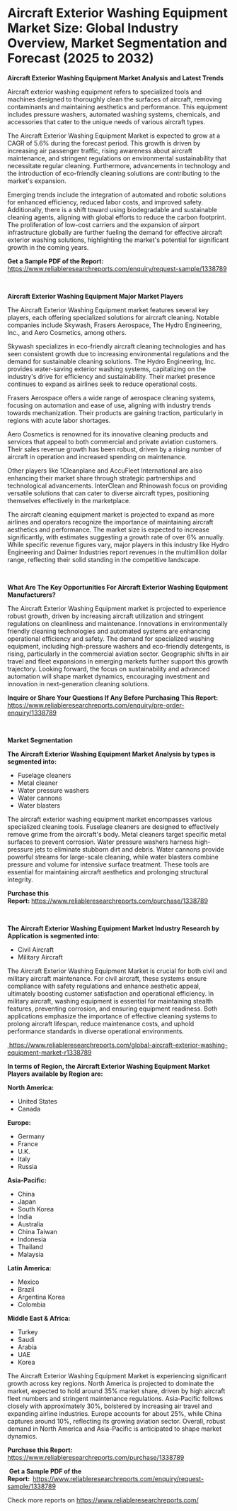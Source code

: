 <p><h1>Aircraft Exterior Washing Equipment Market Size: Global Industry Overview, Market Segmentation and Forecast (2025 to 2032)</h1></p><p><strong>Aircraft Exterior Washing Equipment Market Analysis and Latest Trends</strong></p>
<p><p>Aircraft exterior washing equipment refers to specialized tools and machines designed to thoroughly clean the surfaces of aircraft, removing contaminants and maintaining aesthetics and performance. This equipment includes pressure washers, automated washing systems, chemicals, and accessories that cater to the unique needs of various aircraft types.</p><p>The Aircraft Exterior Washing Equipment Market is expected to grow at a CAGR of 5.6% during the forecast period. This growth is driven by increasing air passenger traffic, rising awareness about aircraft maintenance, and stringent regulations on environmental sustainability that necessitate regular cleaning. Furthermore, advancements in technology and the introduction of eco-friendly cleaning solutions are contributing to the market's expansion. </p><p>Emerging trends include the integration of automated and robotic solutions for enhanced efficiency, reduced labor costs, and improved safety. Additionally, there is a shift toward using biodegradable and sustainable cleaning agents, aligning with global efforts to reduce the carbon footprint. The proliferation of low-cost carriers and the expansion of airport infrastructure globally are further fueling the demand for effective aircraft exterior washing solutions, highlighting the market's potential for significant growth in the coming years.</p></p>
<p><strong>Get a Sample PDF of the Report:&nbsp;</strong> <a href="https://www.reliableresearchreports.com/enquiry/request-sample/1338789?utm_campaign=2788&utm_medium=2&utm_source=Github&utm_content=ia&utm_term=27032025&utm_id=aircraft-exterior-washing-equipment">https://www.reliableresearchreports.com/enquiry/request-sample/1338789</a></p>
<p>&nbsp;</p>
<p><strong>Aircraft Exterior Washing Equipment Major Market Players</strong></p>
<p><p>The Aircraft Exterior Washing Equipment market features several key players, each offering specialized solutions for aircraft cleaning. Notable companies include Skywash, Frasers Aerospace, The Hydro Engineering, Inc., and Aero Cosmetics, among others. </p><p>Skywash specializes in eco-friendly aircraft cleaning technologies and has seen consistent growth due to increasing environmental regulations and the demand for sustainable cleaning solutions. The Hydro Engineering, Inc. provides water-saving exterior washing systems, capitalizing on the industry's drive for efficiency and sustainability. Their market presence continues to expand as airlines seek to reduce operational costs.</p><p>Frasers Aerospace offers a wide range of aerospace cleaning systems, focusing on automation and ease of use, aligning with industry trends towards mechanization. Their products are gaining traction, particularly in regions with acute labor shortages.</p><p>Aero Cosmetics is renowned for its innovative cleaning products and services that appeal to both commercial and private aviation customers. Their sales revenue growth has been robust, driven by a rising number of aircraft in operation and increased spending on maintenance.</p><p>Other players like 1Cleanplane and AccuFleet International are also enhancing their market share through strategic partnerships and technological advancements. InterClean and Rhinowash focus on providing versatile solutions that can cater to diverse aircraft types, positioning themselves effectively in the marketplace.</p><p>The aircraft cleaning equipment market is projected to expand as more airlines and operators recognize the importance of maintaining aircraft aesthetics and performance. The market size is expected to increase significantly, with estimates suggesting a growth rate of over 6% annually. While specific revenue figures vary, major players in this industry like Hydro Engineering and Daimer Industries report revenues in the multimillion dollar range, reflecting their solid standing in the competitive landscape.</p></p>
<p>&nbsp;</p>
<p><strong>What Are The Key Opportunities For Aircraft Exterior Washing Equipment Manufacturers?</strong></p>
<p><p>The Aircraft Exterior Washing Equipment market is projected to experience robust growth, driven by increasing aircraft utilization and stringent regulations on cleanliness and maintenance. Innovations in environmentally friendly cleaning technologies and automated systems are enhancing operational efficiency and safety. The demand for specialized washing equipment, including high-pressure washers and eco-friendly detergents, is rising, particularly in the commercial aviation sector. Geographic shifts in air travel and fleet expansions in emerging markets further support this growth trajectory. Looking forward, the focus on sustainability and advanced automation will shape market dynamics, encouraging investment and innovation in next-generation cleaning solutions.</p></p>
<p><strong>Inquire or Share Your Questions If Any Before Purchasing This Report:</strong> <a href="https://www.reliableresearchreports.com/enquiry/pre-order-enquiry/1338789?utm_campaign=2788&utm_medium=2&utm_source=Github&utm_content=ia&utm_term=27032025&utm_id=aircraft-exterior-washing-equipment">https://www.reliableresearchreports.com/enquiry/pre-order-enquiry/1338789</a></p>
<p>&nbsp;</p>
<p><strong>Market Segmentation</strong></p>
<p><strong>The Aircraft Exterior Washing Equipment Market Analysis by types is segmented into:</strong></p>
<p><ul><li>Fuselage cleaners</li><li>Metal cleaner</li><li>Water pressure washers</li><li>Water cannons</li><li>Water blasters</li></ul></p>
<p><p>The aircraft exterior washing equipment market encompasses various specialized cleaning tools. Fuselage cleaners are designed to effectively remove grime from the aircraft's body. Metal cleaners target specific metal surfaces to prevent corrosion. Water pressure washers harness high-pressure jets to eliminate stubborn dirt and debris. Water cannons provide powerful streams for large-scale cleaning, while water blasters combine pressure and volume for intensive surface treatment. These tools are essential for maintaining aircraft aesthetics and prolonging structural integrity.</p></p>
<p><strong>Purchase this Report:&nbsp;</strong><a href="https://www.reliableresearchreports.com/purchase/1338789?utm_campaign=2788&utm_medium=2&utm_source=Github&utm_content=ia&utm_term=27032025&utm_id=aircraft-exterior-washing-equipment">https://www.reliableresearchreports.com/purchase/1338789</a></p>
<p>&nbsp;</p>
<p><strong>The Aircraft Exterior Washing Equipment Market Industry Research by Application is segmented into:</strong></p>
<p><ul><li>Civil Aircraft</li><li>Military Aircraft</li></ul></p>
<p><p>The Aircraft Exterior Washing Equipment Market is crucial for both civil and military aircraft maintenance. For civil aircraft, these systems ensure compliance with safety regulations and enhance aesthetic appeal, ultimately boosting customer satisfaction and operational efficiency. In military aircraft, washing equipment is essential for maintaining stealth features, preventing corrosion, and ensuring equipment readiness. Both applications emphasize the importance of effective cleaning systems to prolong aircraft lifespan, reduce maintenance costs, and uphold performance standards in diverse operational environments.</p></p>
<p><a href="https://www.reliableresearchreports.com/global-aircraft-exterior-washing-equipment-market-r1338789?utm_campaign=2788&utm_medium=2&utm_source=Github&utm_content=ia&utm_term=27032025&utm_id=aircraft-exterior-washing-equipment">&nbsp;https://www.reliableresearchreports.com/global-aircraft-exterior-washing-equipment-market-r1338789</a></p>
<p><strong>In terms of Region, the Aircraft Exterior Washing Equipment Market Players available by Region are:</strong></p>
<p>
    <p> <strong> North America: </strong>
        <ul>
            <li>United States</li>
            <li>Canada</li>
        </ul>
        </p> 
    <p> <strong> Europe: </strong>
        <ul>
            <li>Germany</li>
            <li>France</li>
            <li>U.K.</li>
            <li>Italy</li>
            <li>Russia</li>
        </ul>
        </p> 
    <p> <strong> Asia-Pacific: </strong>
        <ul>
            <li>China</li>
            <li>Japan</li>
            <li>South Korea</li>
            <li>India</li>
            <li>Australia</li>
            <li>China Taiwan</li>
            <li>Indonesia</li>
            <li>Thailand</li>
            <li>Malaysia</li>
        </ul>
        </p> 
    <p> <strong> Latin America: </strong>
        <ul>
            <li>Mexico</li>
            <li>Brazil</li>
            <li>Argentina Korea</li>
            <li>Colombia</li>
        </ul>
        </p> 
    <p> <strong> Middle East & Africa: </strong>
        <ul>
            <li>Turkey</li>
            <li>Saudi</li>
            <li>Arabia</li>
            <li>UAE</li>
            <li>Korea</li>
        </ul>
    </p>
    </p>
<p><p>The Aircraft Exterior Washing Equipment Market is experiencing significant growth across key regions. North America is projected to dominate the market, expected to hold around 35% market share, driven by high aircraft fleet numbers and stringent maintenance regulations. Asia-Pacific follows closely with approximately 30%, bolstered by increasing air travel and expanding airline industries. Europe accounts for about 25%, while China captures around 10%, reflecting its growing aviation sector. Overall, robust demand in North America and Asia-Pacific is anticipated to shape market dynamics.</p></p>
<p><strong>Purchase this Report: </strong><a href="https://www.reliableresearchreports.com/purchase/1338789?utm_campaign=2788&utm_medium=2&utm_source=Github&utm_content=ia&utm_term=27032025&utm_id=aircraft-exterior-washing-equipment">https://www.reliableresearchreports.com/purchase/1338789</a></p>
<p>&nbsp;<strong>Get a Sample PDF of the Report:&nbsp;&nbsp;</strong><a href="https://www.reliableresearchreports.com/enquiry/request-sample/1338789?utm_campaign=2788&utm_medium=2&utm_source=Github&utm_content=ia&utm_term=27032025&utm_id=aircraft-exterior-washing-equipment">https://www.reliableresearchreports.com/enquiry/request-sample/1338789</a></p>
<p><strong></strong></p>
<p>Check more reports on <a href="https://www.reliableresearchreports.com/?utm_campaign=2788&utm_medium=2&utm_source=Github&utm_content=ia&utm_term=27032025&utm_id=aircraft-exterior-washing-equipment">https://www.reliableresearchreports.com/</a></p>